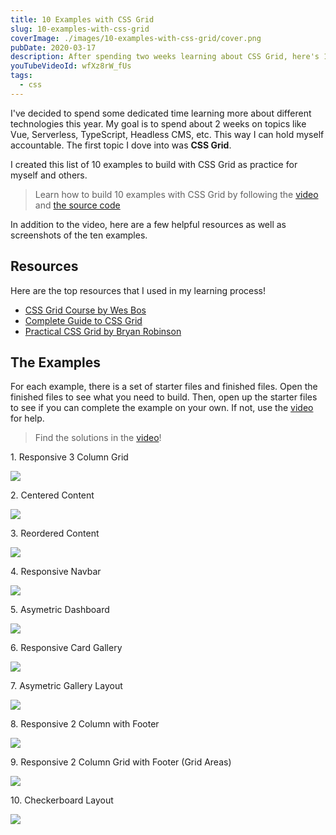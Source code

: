 ```yaml
---
title: 10 Examples with CSS Grid
slug: 10-examples-with-css-grid
coverImage: ./images/10-examples-with-css-grid/cover.png
pubDate: 2020-03-17
description: After spending two weeks learning about CSS Grid, here's 10 examples to demonstrate what I learned.
youTubeVideoId: wfXz8rW_fUs
tags:
  - css
---
```


I've decided to spend some dedicated time learning more about different technologies this year. My goal is to spend about 2 weeks on topics like Vue, Serverless, TypeScript, Headless CMS, etc. This way I can hold myself accountable. The first topic I dove into was **CSS Grid**.

I created this list of 10 examples to build with CSS Grid as practice for myself and others.

> Learn how to build 10 examples with CSS Grid by following the [video](https://youtu.be/wfXz8rW_fUs) and [the source code](https://github.com/jamesqquick/Getting-Started-with-CSS-Grid-by-Example)

In addition to the video, here are a few helpful resources as well as screenshots of the ten examples.

## Resources

Here are the top resources that I used in my learning process!

- [CSS Grid Course by Wes Bos](https://cssgrid.io/friend/QUICK)
- [Complete Guide to CSS Grid](https://css-tricks.com/snippets/css/complete-guide-grid/)
- [Practical CSS Grid by Bryan Robinson](https://www.udemy.com/course/practical-css-grid/)

## The Examples

For each example, there is a set of starter files and finished files. Open the finished files to see what you need to build. Then, open up the starter files to see if you can complete the example on your own. If not, use the [video](https://youtu.be/wfXz8rW_fUs) for help.

> Find the solutions in the [video](https://youtu.be/wfXz8rW_fUs)!

1\. Responsive 3 Column Grid

![](/images/posts/10-examples-with-css-grid/1.png)

2\. Centered Content

![](/images/posts/10-examples-with-css-grid/2.png)

3\. Reordered Content

![](/images/posts/10-examples-with-css-grid/3.png)

4\. Responsive Navbar

![](/images/posts/10-examples-with-css-grid/4.png)

5\. Asymetric Dashboard

![](/images/posts/10-examples-with-css-grid/5.png)

6\. Responsive Card Gallery

![](/images/posts/10-examples-with-css-grid/6.png)

7\. Asymetric Gallery Layout

![](/images/posts/10-examples-with-css-grid/7.png)

8\. Responsive 2 Column with Footer

![](/images/posts/10-examples-with-css-grid/8.png)

9\. Responsive 2 Column Grid with Footer (Grid Areas)

![](/images/posts/10-examples-with-css-grid/9.png)

10\. Checkerboard Layout

![](/images/posts/10-examples-with-css-grid/10.png)
